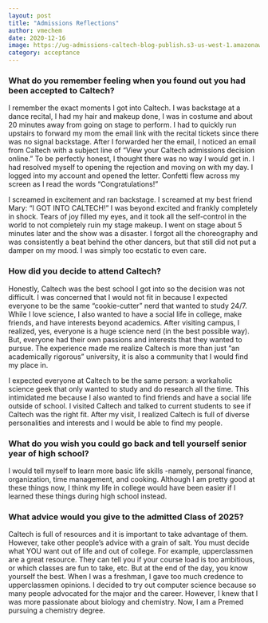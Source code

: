 ```yaml
---
layout: post
title: "Admissions Reflections"
author: vmechem
date: 2020-12-16
image: https://ug-admissions-caltech-blog-publish.s3-us-west-1.amazonaws.com/images/2020/12/IMG_3368.jpg
category: acceptance
---
```

### What do you remember feeling when you found out you had been accepted to Caltech?

I remember the exact moments I got into Caltech. I was backstage at a dance recital, I had my hair and makeup done, I was in costume and about 20 minutes away from going on stage to perform. I had to quickly run upstairs to forward my mom the email link with the recital tickets since there was no signal backstage. After I forwarded her the email, I noticed an email from Caltech with a subject line of “View your Caltech admissions decision online.” To be perfectly honest, I thought there was no way I would get in. I had resolved myself to opening the rejection and moving on with my day. I logged into my account and opened the letter. Confetti flew across my screen as I read the words “Congratulations!”

I screamed in excitement and ran backstage. I screamed at my best friend Mary: “I GOT INTO CALTECH!” I was beyond excited and frankly completely in shock. Tears of joy filled my eyes, and it took all the self-control in the world to not completely ruin my stage makeup. I went on stage about 5 minutes later and the show was a disaster. I forgot all the choreography and was consistently a beat behind the other dancers, but that still did not put a damper on my mood. I was simply too ecstatic to even care.

### How did you decide to attend Caltech?

Honestly, Caltech was the best school I got into so the decision was not difficult. I was concerned that I would not fit in because I expected everyone to be the same “cookie-cutter” nerd that wanted to study 24/7. While I love science, I also wanted to have a social life in college, make friends, and have interests beyond academics. After visiting campus, I realized, yes, everyone is a huge science nerd (in the best possible way). But, everyone had their own passions and interests that they wanted to pursue. The experience made me realize Caltech is more than just “an academically rigorous” university, it is also a community that I would find my place in.

I expected everyone at Caltech to be the same person: a workaholic science geek that only wanted to study and do research all the time. This intimidated me because I also wanted to find friends and have a social life outside of school. I visited Caltech and talked to current students to see if Caltech was the right fit. After my visit, I realized Caltech is full of diverse personalities and interests and I would be able to find my people.

### What do you wish you could go back and tell yourself senior year of high school?

I would tell myself to learn more basic life skills -namely, personal finance, organization, time management, and cooking. Although I am pretty good at these things now, I think my life in college would have been easier if I learned these things during high school instead.

### What advice would you give to the admitted Class of 2025?

Caltech is full of resources and it is important to take advantage of them. However, take other people’s advice with a grain of salt. You must decide what YOU want out of life and out of college. For example, upperclassmen are a great resource. They can tell you if your course load is too ambitious, or which classes are fun to take, etc. But at the end of the day, you know yourself the best. When I was a freshman, I gave too much credence to upperclassmen opinions. I decided to try out computer science because so many people advocated for the major and the career. However, I knew that I was more passionate about biology and chemistry. Now, I am a Premed pursuing a chemistry degree.
